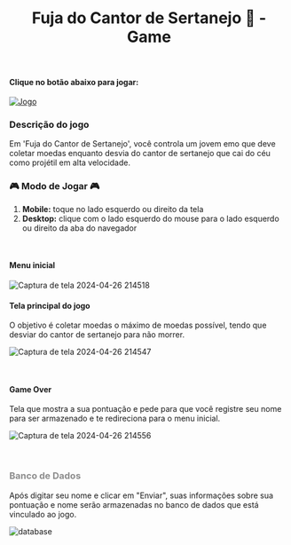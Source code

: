 <h1 style="text-align: center;"><b> Fuja do Cantor de Sertanejo 🏃 - Game </b></h1>
<br>
<h4>Clique no botão abaixo para jogar:</h4>

[![Jogo](https://img.shields.io/website?label=Fuja-do-Cantor-de-Sertanejo&style=for-the-badge&url=https://spacewarsed.netlify.app/)](https://662c4581769e9059affd4c0b--graceful-jalebi-6b4a0d.netlify.app/)

<h3><b>Descrição do jogo</b></h3>


Em 'Fuja do Cantor de Sertanejo', você controla um jovem emo que deve coletar moedas enquanto desvia do cantor de sertanejo que cai do céu como projétil em alta velocidade.


<h3><b>🎮 Modo de Jogar 🎮</b></h3> 

<ol>
  <li><b>Mobile:</b> toque no lado esquerdo ou direito da tela </li>
  <li><b>Desktop:</b> clique com o lado esquerdo do mouse para o lado esquerdo ou direito da aba do navegador</li>
</ol>

<br>

<h4>Menu inicial</h4>

![Captura de tela 2024-04-26 214518](https://github.com/amandabarboza/Game-Fuja-do-Cantor-de-Sertanejo/assets/71797931/49b696f8-c3c5-4680-bb49-341ae7149592)
<br>

<h4>Tela principal do jogo</h4>
<p> O objetivo é coletar moedas o máximo de moedas possível, tendo que desviar do cantor de sertanejo para não morrer. </p>

![Captura de tela 2024-04-26 214547](https://github.com/amandabarboza/Game-Fuja-do-Cantor-de-Sertanejo/assets/71797931/547b69ab-911d-4f6a-8ee2-38fed6a0b37b)

<br>
<h4>Game Over</h4> <p>Tela que mostra a sua pontuação e pede para que você registre seu nome para ser armazenado e te redireciona para o menu inicial.</p>

![Captura de tela 2024-04-26 214556](https://github.com/amandabarboza/Game-Fuja-do-Cantor-de-Sertanejo/assets/71797931/6ad734bd-8ee7-428a-b255-71a3593d9fdf)

<br>
<h3 style="color: rgb(141, 141, 141);"> Banco de Dados </h3> 
<p>Após digitar seu nome e clicar em "Enviar", suas informações sobre sua pontuação e nome serão armazenadas no banco de dados que está vinculado ao jogo. </p>

![database](https://github.com/amandabarboza/Game-Fuja-do-Cantor-de-Sertanejo/assets/71797931/b8540dae-579b-4b12-ba52-6ffdf2e1e041)
